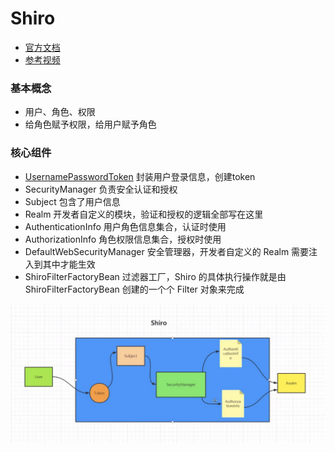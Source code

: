# Shiro

- [官方文档](https://shiro.apache.org/documentation.html)
- [参考视频]()

### 基本概念

- 用户、角色、权限
- 给角色赋予权限，给用户赋予角色

### 核心组件

- [UsernamePasswordToken](https://shiro.apache.org/static/1.9.1/apidocs/org/apache/shiro/authc/UsernamePasswordToken.html)
  封装用户登录信息，创建token
- SecurityManager 负责安全认证和授权
- Subject 包含了用户信息
- Realm 开发者自定义的模块，验证和授权的逻辑全部写在这里
- AuthenticationInfo 用户角色信息集合，认证时使用
- AuthorizationInfo 角色权限信息集合，授权时使用
- DefaultWebSecurityManager 安全管理器，开发者自定义的 Realm 需要注入到其中才能生效
- ShiroFilterFactoryBean 过滤器工厂，Shiro 的具体执行操作就是由 ShiroFilterFactoryBean 创建的一个个 Filter 对象来完成

<p align="center">
        <img src="./img/shiro流程图.jpg" width="600"/>
</p>